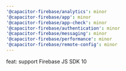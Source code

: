 ```yaml
---
'@capacitor-firebase/analytics': minor
'@capacitor-firebase/app': minor
'@capacitor-firebase/app-check': minor
'@capacitor-firebase/authentication': minor
'@capacitor-firebase/messaging': minor
'@capacitor-firebase/performance': minor
'@capacitor-firebase/remote-config': minor
---
```


feat: support Firebase JS SDK 10
